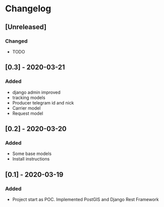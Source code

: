 # Changelog

## [Unreleased]

### Changed

- TODO

## [0.3] - 2020-03-21

### Added

- django admin improved
- tracking models
- Producer telegram id and nick
- Carrier model
- Request model

## [0.2] - 2020-03-20

### Added

- Some base models
- Install instructions

## [0.1] - 2020-03-19

### Added

- Project start as POC. Implemented PostGIS and Django Rest Framework
